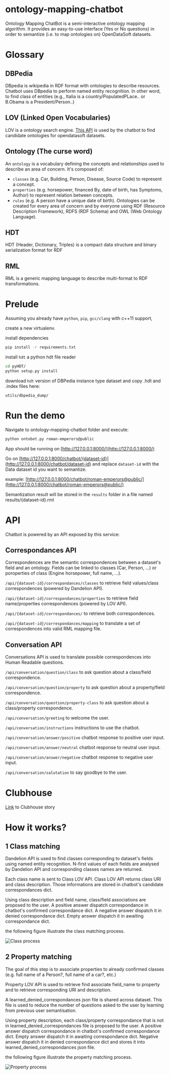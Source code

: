 # ontology-mapping-chatbot

Ontology Mapping ChatBot is a  semi-interactive ontology mapping algorithm. It provides an easy-to-use interface (Yes or No questions) in order to semantize (i.e. to map ontologies on) OpenDataSoft datasets.

# Glossary

## DBPedia
DBpedia is wikipedia in RDF format with ontologies to describe resources.
Chatbot uses DBpedia to perform named entity recognition. In other word, to find class of entities (e.g., Italia is a country/PopulatedPLace.. or B.Obama is a President/Person..)

## LOV (Linked Open Vocabularies)
LOV is a ontology search engine. [This API](http://lov.okfn.org/dataset/lov/api) is used by the chatbot to find candidate ontologies for opendatasoft datasets.

## Ontology (The curse word)

An `ontology` is a vocabulary defining the concepts and relationships used to describe an area of concern.
It's composed of:
* `classes` (e.g. Car, Building, Person, Disease, Source Code) to represent a concept.
* `properties` (e.g. horsepower, financed By, date of birth, has Symptoms, Author) to represent relation between concepts.
* `rules` (e.g. A person have a unique date of birth).
Ontologies can be created for every area of concern and by everyone using RDF (Resource Description Framework), RDFS (RDF Schema) and OWL (Web Ontology Language).

## HDT
HDT (Header, Dictionary, Triples) is a compact data structure and binary serialization format for RDF

## RML

RML is a generic mapping language to describe multi-format to RDF transformations.

# Prelude
Assuming you already have `python`, `pip`, `gcc/clang` with c++11 support,

create a new virtualenv.

install dependencies

```bash
pip install -r requirements.txt
```

install `hdt` a python hdt file reader

```bash
cd pyHDT/
python setup.py install
```

download `hdt` version of DBPedia instance type dataset and copy .hdt and .index files here:

`utils/dbpedia_dump/`

# Run the demo
Navigate to ontology-mapping-chatbot folder and execute:

```bash
python ontobot.py roman-emperors@public
```

App should be running on [http://127.0.0.1:8000/](http://127.0.0.1:8000/)

Go on [http://127.0.0.1:8000/chatbot/{dataset-id}](http://127.0.0.1:8000/chatbot/dataset-id) and replace `dataset-id` with the Data dataset id you want to semantize.

example: [http://127.0.0.1:8000/chatbot/roman-emperors@public/](http://127.0.0.1:8000/chatbot/roman-emperors@public/)

Semantization result will be stored in the `results` folder in a file named results/{dataset-id}.rml

# API

Chatbot is powered by an API exposed by this service:

## Correspondances API

Correspondences are the semantic correspondences between a dataset's field and an ontology. Fields can be linked to classes (Car, Person, ...) or poroperties of class (Engine horsepower, full name, ...).

`/api/{dataset-id}/correspondances/classes` to retrieve field values/class correspondences (powered by Dandelion API).

`/api/{dataset-id}/correspondances/properties` to retrieve field name/properties correspondences (powered by LOV API).

`/api/{dataset-id}/correspondances/` to retrieve both correspondences.

`/api/{dataset-id}/correspondances/mapping` to translate a set of correspondences into valid RML mapping file.

## Conversation API

Conversations API is used to translate possible correspondences into Human Readable questions.

`/api/conversation/question/class` to ask question about a class/field correspondence.

`/api/conversation/question/property` to ask question about a property/field correspondence.

`/api/conversation/question/property-class` to ask question about a class/property correspondence.

`/api/conversation/greeting` to welcome the user.

`/api/conversation/instructions` instructions to use the chatbot.

`/api/conversation/answer/positive` chatbot response to positive user input.

`/api/conversation/answer/neutral` chatbot response to neutral user input.

`/api/conversation/answer/negative` chatbot response to negative user input.

`/api/conversation/salutation` to say goodbye to the user.

# Clubhouse

[Link](https://app.clubhouse.io/opendatasoft/epic/11656) to Clubhouse story

# How it works?
## 1 Class matching
Dandelion API is used to find classes corresponding to dataset's fields using named entity recognition. N-first values of each fields are analysed by Dandelion API and corresponding classes names are returned.

Each class name is sent to Class LOV API. Class LOV API returns class URI and class description. Those informations are stored in chatbot's candidate correspondances dict.

Using class description and field name, class/field associations are proposed to the user. A positive answer dispatch correspondance in chatbot's confirmed correspondance dict. A negative answer dispatch it in denied correspondance dict. Empty answer dispatch it in awaiting correspondance dict.

the following figure illustrate the class matching process.

![Class process](img/class_process.png "Class process")

## 2 Property matching
The goal of this step is to associate properties to already confirmed classes (e.g. full name of a Person?, full name of a car?, etc.)

Property LOV API is used to retrieve find associate field_name to property and to retrieve corresponding URI and description.

A learned_denied_correspondances json file is shared across dataset. This file is used to reduce the number of questions asked to the user by learning from previous user semantisation.

Using property description, each class/property correspondance that is not in learned_denied_correspondances file is proposed to the user. A positive answer dispatch correspondance in chatbot's confirmed correspondance dict. Empty answer dispatch it in awaiting correspondance dict. Negative answer dispatch it in denied correspondance dict and stores it into learned_denied_correspondances json file.

the following figure illustrate the property matching process.

![Property process](img/property_process.png "Property process")
